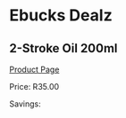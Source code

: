 
# Ebucks Dealz
## 2-Stroke Oil 200ml
[Product Page](https://www.ebucks.com/web/shop/productSelected.do?prodId=1200604341&catId=1234943356)

Price: R35.00

Savings: 


	